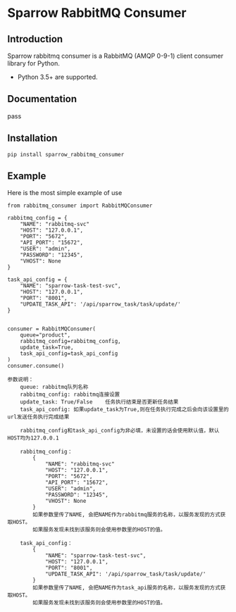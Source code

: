 # Sparrow RabbitMQ Consumer


## Introduction
Sparrow rabbitmq consumer is a RabbitMQ (AMQP 0-9-1) client consumer library for Python.


* Python 3.5+ are supported.


## Documentation
pass

## Installation

```
pip install sparrow_rabbitmq_consumer
```

## Example

Here is the most simple example of use

```
from rabbitmq_consumer import RabbitMQConsumer

rabbitmq_config = {
    "NAME": "rabbitmq-svc"
    "HOST": "127.0.0.1",
    "PORT": "5672",
    "API_PORT": "15672",
    "USER": "admin",
    "PASSWORD": "12345",
    "VHOST": None
}

task_api_config = {
    "NAME": "sparrow-task-test-svc",
    "HOST": "127.0.0.1",
    "PORT": "8001",
    "UPDATE_TASK_API": '/api/sparrow_task/task/update/'
}


consumer = RabbitMQConsumer(
    queue="product", 
    rabbitmq_config=rabbitmq_config,
    update_task=True,
    task_api_config=task_api_config
)
consumer.consume()

参数说明：
    queue: rabbitmq队列名称
    rabbitmq_config: rabbitmq连接设置
    update_task: True/False    任务执行结束是否更新任务结果
    task_api_config: 如果update_task为True,则在任务执行完成之后会向该设置里的url发送任务执行完成结果

    rabbitmq_config和task_api_config为非必填，未设置的话会使用默认值，默认HOST均为127.0.0.1
    
    rabbitmq_config：
        {
            "NAME": "rabbitmq-svc"
            "HOST": "127.0.0.1",
            "PORT": "5672",
            "API_PORT": "15672",
            "USER": "admin",
            "PASSWORD": "12345",
            "VHOST": None
        }
        如果参数里传了NAME, 会把NAME作为rabbitmq服务的名称，以服务发现的方式获取HOST。
        如果服务发现未找到该服务则会使用参数里的HOST的值。
    
    task_api_config： 
        {
            "NAME": "sparrow-task-test-svc",
            "HOST": "127.0.0.1",
            "PORT": "8001",
            "UPDATE_TASK_API": '/api/sparrow_task/task/update/'
        }
        如果参数里传了NAME, 会把NAME作为task_api服务的名称，以服务发现的方式获取HOST。
        如果服务发现未找到该服务则会使用参数里的HOST的值。

    

```


